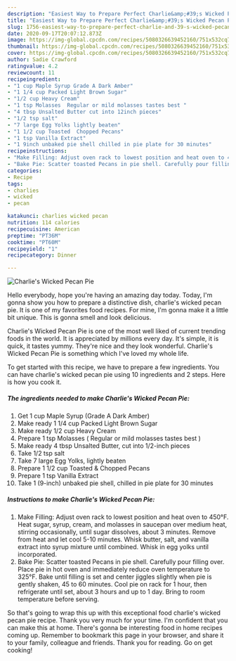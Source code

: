 ```yaml
---
description: "Easiest Way to Prepare Perfect Charlie&amp;#39;s Wicked Pecan Pie"
title: "Easiest Way to Prepare Perfect Charlie&amp;#39;s Wicked Pecan Pie"
slug: 1756-easiest-way-to-prepare-perfect-charlie-and-39-s-wicked-pecan-pie
date: 2020-09-17T20:07:12.873Z
image: https://img-global.cpcdn.com/recipes/5080326639452160/751x532cq70/charlies-wicked-pecan-pie-recipe-main-photo.jpg
thumbnail: https://img-global.cpcdn.com/recipes/5080326639452160/751x532cq70/charlies-wicked-pecan-pie-recipe-main-photo.jpg
cover: https://img-global.cpcdn.com/recipes/5080326639452160/751x532cq70/charlies-wicked-pecan-pie-recipe-main-photo.jpg
author: Sadie Crawford
ratingvalue: 4.2
reviewcount: 11
recipeingredient:
- "1 cup Maple Syrup Grade A Dark Amber"
- "1 1/4 cup Packed Light Brown Sugar"
- "1/2 cup Heavy Cream"
- "1 tsp Molasses  Regular or mild molasses tastes best "
- "4 tbsp Unsalted Butter cut into 12inch pieces"
- "1/2 tsp salt"
- "7 large Egg Yolks lightly beaten"
- "1 1/2 cup Toasted  Chopped Pecans"
- "1 tsp Vanilla Extract"
- "1 9inch unbaked pie shell chilled in pie plate for 30 minutes"
recipeinstructions:
- "Make Filling: Adjust oven rack to lowest position and heat oven to 450°F. Heat sugar, syrup, cream, and molasses in saucepan over medium heat, stirring occasionally, until sugar dissolves, about 3 minutes. Remove from heat and let cool 5-10 minutes. Whisk butter, salt, and vanilla extract into syrup mixture until combined. Whisk in egg yolks until incorporated."
- "Bake Pie: Scatter toasted Pecans in pie shell. Carefully pour filling over. Place pie in hot oven and immediately reduce oven temperature to 325°F. Bake until filling is set and center jiggles slightly when pie is gently shaken, 45 to 60 minutes. Cool pie on rack for 1 hour, then refrigerate until set, about 3 hours and up to 1 day. Bring to room temperature before serving."
categories:
- Recipe
tags:
- charlies
- wicked
- pecan

katakunci: charlies wicked pecan 
nutrition: 114 calories
recipecuisine: American
preptime: "PT36M"
cooktime: "PT60M"
recipeyield: "1"
recipecategory: Dinner

---
```



![Charlie&#39;s Wicked Pecan Pie](https://img-global.cpcdn.com/recipes/5080326639452160/751x532cq70/charlies-wicked-pecan-pie-recipe-main-photo.jpg)

Hello everybody, hope you're having an amazing day today. Today, I'm gonna show you how to prepare a distinctive dish, charlie&#39;s wicked pecan pie. It is one of my favorites food recipes. For mine, I'm gonna make it a little bit unique. This is gonna smell and look delicious.

Charlie&#39;s Wicked Pecan Pie is one of the most well liked of current trending foods in the world. It is appreciated by millions every day. It's simple, it is quick, it tastes yummy. They're nice and they look wonderful. Charlie&#39;s Wicked Pecan Pie is something which I've loved my whole life.




To get started with this recipe, we have to prepare a few ingredients. You can have charlie&#39;s wicked pecan pie using 10 ingredients and 2 steps. Here is how you cook it.

<!--inarticleads1-->

##### The ingredients needed to make Charlie&#39;s Wicked Pecan Pie:

1. Get 1 cup Maple Syrup (Grade A Dark Amber)
1. Make ready 1 1/4 cup Packed Light Brown Sugar
1. Make ready 1/2 cup Heavy Cream
1. Prepare 1 tsp Molasses ( Regular or mild molasses tastes best )
1. Make ready 4 tbsp Unsalted Butter, cut into 1/2-inch pieces
1. Take 1/2 tsp salt
1. Take 7 large Egg Yolks, lightly beaten
1. Prepare 1 1/2 cup Toasted &amp; Chopped Pecans
1. Prepare 1 tsp Vanilla Extract
1. Take 1 (9-inch) unbaked pie shell, chilled in pie plate for 30 minutes




<!--inarticleads2-->

##### Instructions to make Charlie&#39;s Wicked Pecan Pie:

1. Make Filling: Adjust oven rack to lowest position and heat oven to 450°F. Heat sugar, syrup, cream, and molasses in saucepan over medium heat, stirring occasionally, until sugar dissolves, about 3 minutes. Remove from heat and let cool 5-10 minutes. Whisk butter, salt, and vanilla extract into syrup mixture until combined. Whisk in egg yolks until incorporated.
1. Bake Pie: Scatter toasted Pecans in pie shell. Carefully pour filling over. Place pie in hot oven and immediately reduce oven temperature to 325°F. Bake until filling is set and center jiggles slightly when pie is gently shaken, 45 to 60 minutes. Cool pie on rack for 1 hour, then refrigerate until set, about 3 hours and up to 1 day. Bring to room temperature before serving.




So that's going to wrap this up with this exceptional food charlie&#39;s wicked pecan pie recipe. Thank you very much for your time. I'm confident that you can make this at home. There's gonna be interesting food in home recipes coming up. Remember to bookmark this page in your browser, and share it to your family, colleague and friends. Thank you for reading. Go on get cooking!
